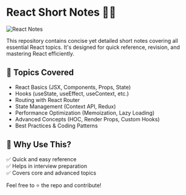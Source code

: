 # React Short Notes 📖🚀  

![React Notes](https://www.reddit.com/r/reactjs/comments/z3l9qb/i_believe_the_new_react_docs_are_really_great_for/)  

This repository contains concise yet detailed short notes covering all essential React topics. It's designed for quick reference, revision, and mastering React efficiently.  

## 📌 Topics Covered  
- React Basics (JSX, Components, Props, State)  
- Hooks (useState, useEffect, useContext, etc.)  
- Routing with React Router  
- State Management (Context API, Redux)  
- Performance Optimization (Memoization, Lazy Loading)  
- Advanced Concepts (HOC, Render Props, Custom Hooks)  
- Best Practices & Coding Patterns  

## 🎯 Why Use This?  
✅ Quick and easy reference  
✅ Helps in interview preparation  
✅ Covers core and advanced topics  

Feel free to ⭐ the repo and contribute!  
